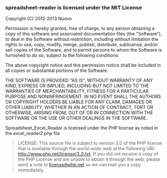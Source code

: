 ### spreadsheet-reader is licensed under the MIT License

Copyright (C) 2012-2013 Nuovo

Permission is hereby granted, free of charge, to any person obtaining a copy of
this software and associated documentation files (the "Software"), to deal in
the Software without restriction, including without limitation the rights to
use, copy, modify, merge, publish, distribute, sublicense, and/or sell copies of
the Software, and to permit persons to whom the Software is furnished to do so,
subject to the following conditions:

The above copyright notice and this permission notice shall be included in all
copies or substantial portions of the Software.

THE SOFTWARE IS PROVIDED "AS IS", WITHOUT WARRANTY OF ANY KIND, EXPRESS OR
IMPLIED, INCLUDING BUT NOT LIMITED TO THE WARRANTIES OF MERCHANTABILITY, FITNESS
FOR A PARTICULAR PURPOSE AND NONINFRINGEMENT. IN NO EVENT SHALL THE AUTHORS OR
COPYRIGHT HOLDERS BE LIABLE FOR ANY CLAIM, DAMAGES OR OTHER LIABILITY, WHETHER
IN AN ACTION OF CONTRACT, TORT OR OTHERWISE, ARISING FROM, OUT OF OR IN
CONNECTION WITH THE SOFTWARE OR THE USE OR OTHER DEALINGS IN THE SOFTWARE.

Spreadsheet_Excel_Reader is licensed under the PHP license as noted in the excel_reader2.php file

> LICENSE: This source file is subject to version 3.0 of the PHP license
> that is available through the world-wide-web at the following URI:
> http://www.php.net/license/3_0.txt.  If you did not receive a copy of
> the PHP License and are unable to obtain it through the web, please
> send a note to license@php.net so we can mail you a copy immediately.

